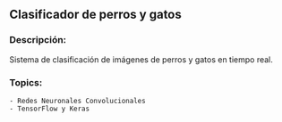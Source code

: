 ## Clasificador de perros y gatos

### Descripción:
Sistema de clasificación de imágenes de perros y gatos en tiempo real.

### Topics:
    - Redes Neuronales Convolucionales
    - TensorFlow y Keras
